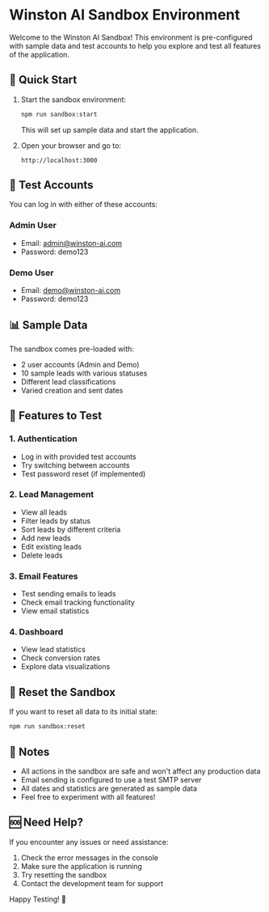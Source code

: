 # Winston AI Sandbox Environment

Welcome to the Winston AI Sandbox! This environment is pre-configured with sample data and test accounts to help you explore and test all features of the application.

## 🚀 Quick Start

1. Start the sandbox environment:
   ```bash
   npm run sandbox:start
   ```
   This will set up sample data and start the application.

2. Open your browser and go to:
   ```
   http://localhost:3000
   ```

## 👤 Test Accounts

You can log in with either of these accounts:

### Admin User
- Email: admin@winston-ai.com
- Password: demo123

### Demo User
- Email: demo@winston-ai.com
- Password: demo123

## 📊 Sample Data

The sandbox comes pre-loaded with:
- 2 user accounts (Admin and Demo)
- 10 sample leads with various statuses
- Different lead classifications
- Varied creation and sent dates

## 🎯 Features to Test

### 1. Authentication
- Log in with provided test accounts
- Try switching between accounts
- Test password reset (if implemented)

### 2. Lead Management
- View all leads
- Filter leads by status
- Sort leads by different criteria
- Add new leads
- Edit existing leads
- Delete leads

### 3. Email Features
- Test sending emails to leads
- Check email tracking functionality
- View email statistics

### 4. Dashboard
- View lead statistics
- Check conversion rates
- Explore data visualizations

## 🔄 Reset the Sandbox

If you want to reset all data to its initial state:
```bash
npm run sandbox:reset
```

## 📝 Notes

- All actions in the sandbox are safe and won't affect any production data
- Email sending is configured to use a test SMTP server
- All dates and statistics are generated as sample data
- Feel free to experiment with all features!

## 🆘 Need Help?

If you encounter any issues or need assistance:
1. Check the error messages in the console
2. Make sure the application is running
3. Try resetting the sandbox
4. Contact the development team for support

Happy Testing! 🎉 